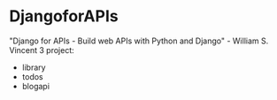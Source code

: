 # DjangoforAPIs
"Django for APIs - Build web APIs with Python and Django" - William S. Vincent
3 project:
- library
- todos 
- blogapi

